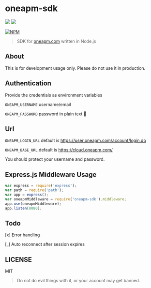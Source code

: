 # oneapm-sdk

[![](https://img.shields.io/npm/v/oneapm-sdk.svg?style=flat-square)](https://www.npmjs.com/package/oneapm-sdk)
[![](https://npm.taobao.org/badge/v/oneapm-sdk.svg)](http://npm.taobao.org/package/oneapm-sdk)

[![NPM](https://nodei.co/npm/oneapm-sdk.png)](https://nodei.co/npm/oneapm-sdk/)

> SDK for [oneapm.com](http://oneapm.com/) written in Node.js

## About

This is for development usage only. Please do not use it in production.

## Authentication

Provide the credentials as environment variables

`ONEAPM_USERNAME` username/email

`ONEAPM_PASSWORD` password in plain text :see_no_evil: 

## Url

`ONEAPM_LOGIN_URL` default is https://user.oneapm.com/account/login.do

`ONEAPM_BASE_URL` default is https://cloud.oneapm.com/

You should protect your username and password.

## Express.js Middleware Usage

```js
var express = require('express');
var path = require('path');
var app = express();
var oneapmMiddleware = require('oneapm-sdk').middleware;
app.use(oneapmMiddleware);
app.listen(8080);
```

## Todo

[x] Error handling

[_] Auto reconnect after session expires

## LICENSE

MIT

> Do not do evil things with it, or your account may get banned.